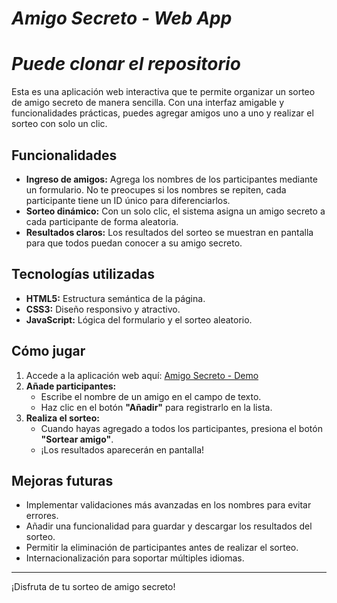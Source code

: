 # *Amigo Secreto - Web App*
# *Puede clonar el repositorio*

Esta es una aplicación web interactiva que te permite organizar un sorteo de amigo secreto de manera sencilla. Con una interfaz amigable y funcionalidades prácticas, puedes agregar amigos uno a uno y realizar el sorteo con solo un clic.

## Funcionalidades

- **Ingreso de amigos:** Agrega los nombres de los participantes mediante un formulario. No te preocupes si los nombres se repiten, cada participante tiene un ID único para diferenciarlos.
- **Sorteo dinámico:** Con un solo clic, el sistema asigna un amigo secreto a cada participante de forma aleatoria.
- **Resultados claros:** Los resultados del sorteo se muestran en pantalla para que todos puedan conocer a su amigo secreto.

## Tecnologías utilizadas

- **HTML5:** Estructura semántica de la página.
- **CSS3:** Diseño responsivo y atractivo.
- **JavaScript:** Lógica del formulario y el sorteo aleatorio.

## Cómo jugar

1. Accede a la aplicación web aquí: [Amigo Secreto - Demo](https://raffarraffalopez.github.io/alura_oracle_one_G8/)
2. **Añade participantes:**
   - Escribe el nombre de un amigo en el campo de texto.
   - Haz clic en el botón **"Añadir"** para registrarlo en la lista.
3. **Realiza el sorteo:**
   - Cuando hayas agregado a todos los participantes, presiona el botón **"Sortear amigo"**.
   - ¡Los resultados aparecerán en pantalla!

##  Mejoras futuras

- Implementar validaciones más avanzadas en los nombres para evitar errores.
- Añadir una funcionalidad para guardar y descargar los resultados del sorteo.
- Permitir la eliminación de participantes antes de realizar el sorteo.
- Internacionalización para soportar múltiples idiomas.

---

¡Disfruta de tu sorteo de amigo secreto!
